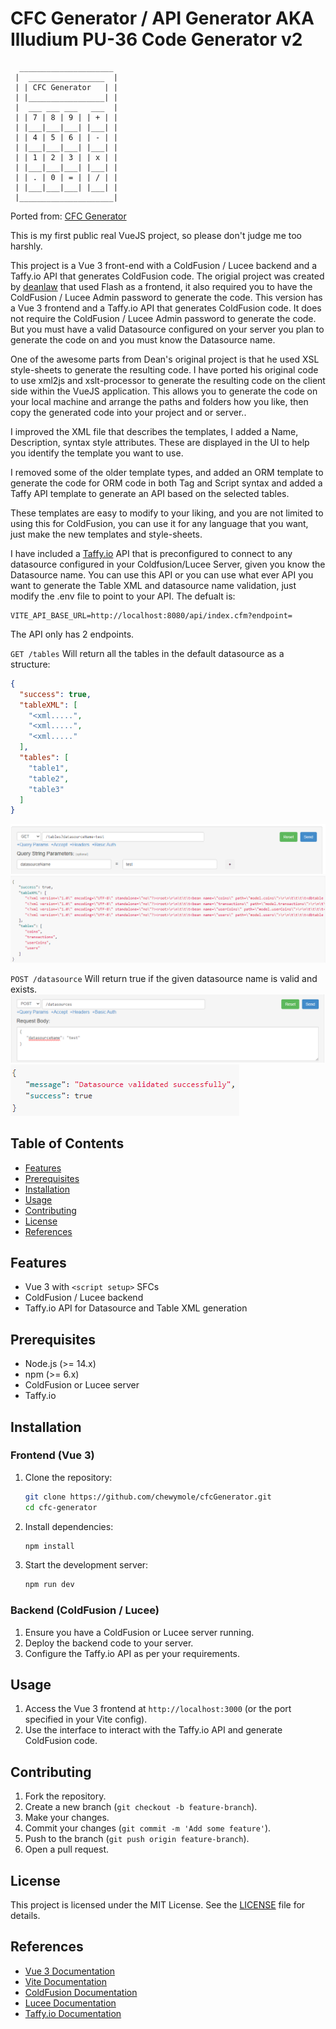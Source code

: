 # CFC Generator / API Generator AKA Illudium PU-36 Code Generator v2

```
  _____________________
 |  _________________  |
 | | CFC Generator   | |
 | |_________________| |
 |  ___ ___ ___   ___  |
 | | 7 | 8 | 9 | | + | |
 | |___|___|___| |___| |
 | | 4 | 5 | 6 | | - | |
 | |___|___|___| |___| |
 | | 1 | 2 | 3 | | x | |
 | |___|___|___| |___| |
 | | . | 0 | = | | / | |
 | |___|___|___| |___| |
 |_____________________|
```

Ported from: [CFC Generator](https://github.com/deanlaw/cfcgenerator)

This is my first public real VueJS project, so please don't judge me too harshly.

This project is a Vue 3 front-end with a ColdFusion / Lucee backend and a Taffy.io API that generates ColdFusion code. The origial project was created by [deanlaw](https://github.com/deanlaw) that used Flash as a frontend, it also required you to have the ColdFusion / Lucee Admin password to generate the code. This version has a Vue 3 frontend and a Taffy.io API that generates ColdFusion code. It does not require the ColdFusion / Lucee Admin password to generate the code. But you must have a valid Datasource configured on your server you plan to generate the code on and you must know the Datasource name.

One of the awesome parts from Dean's original project is that he used XSL style-sheets to generate the resulting code. I have ported his original code to use xml2js and xslt-processor to generate the resulting code on the client side within the VueJS application. This allows you to generate the code on your local machine and arrange the paths and folders how you like, then copy the generated code into your project and or server..

I improved the XML file that describes the templates, I added a Name, Description, syntax style attributes. These are displayed in the UI to help you identify the template you want to use.

I removed some of the older template types, and added an ORM template to generate the code for ORM code in both Tag and Script syntax and added a Taffy API template to generate an API based on the selected tables.

These templates are easy to modify to your liking, and you are not limited to using this for ColdFusion, you can use it for any language that you want, just make the new templates and style-sheets.

I have included a [Taffy.io](https://taffy.io/) API that is preconfigured to connect to any datasource configured in your Coldfusion/Lucee Server, given you know the Datasource name. You can use this API or you can use what ever API you want to generate the Table XML and datasource name validation, just modify the .env file to point to your API. The defualt is:

```
VITE_API_BASE_URL=http://localhost:8080/api/index.cfm?endpoint=
```

The API only has 2 endpoints.

`GET /tables`
Will return all the tables in the default datasource as a structure:

```JSON
{
  "success": true,
  "tableXML": [
    "<xml.....",
    "<xml.....",
    "<xml....."
  ],
  "tables": [
    "table1",
    "table2",
    "table3"
  ]
}
```

![tables endpoint](./public/images/tables-endpoint.png)
![tables endpoint](./public/images/tables-endpoint-result.png)

`POST /datasource`
Will return true if the given datasource name is valid and exists.
![ds endpoint](./public/images/datasource-endpoint.png)
![ds endpoint](./public/images/datasource-endpoint-result.png)

## Table of Contents

- [Features](#features)
- [Prerequisites](#prerequisites)
- [Installation](#installation)
- [Usage](#usage)
- [Contributing](#contributing)
- [License](#license)
- [References](#references)

## Features

- Vue 3 with `<script setup>` SFCs
- ColdFusion / Lucee backend
- Taffy.io API for Datasource and Table XML generation

## Prerequisites

- Node.js (>= 14.x)
- npm (>= 6.x)
- ColdFusion or Lucee server
- Taffy.io

## Installation

### Frontend (Vue 3)

1. Clone the repository:

   ```sh
   git clone https://github.com/chewymole/cfcGenerator.git
   cd cfc-generator
   ```

2. Install dependencies:

   ```sh
   npm install
   ```

3. Start the development server:
   ```sh
   npm run dev
   ```

### Backend (ColdFusion / Lucee)

1. Ensure you have a ColdFusion or Lucee server running.
2. Deploy the backend code to your server.
3. Configure the Taffy.io API as per your requirements.

## Usage

1. Access the Vue 3 frontend at `http://localhost:3000` (or the port specified in your Vite config).
2. Use the interface to interact with the Taffy.io API and generate ColdFusion code.

## Contributing

1. Fork the repository.
2. Create a new branch (`git checkout -b feature-branch`).
3. Make your changes.
4. Commit your changes (`git commit -m 'Add some feature'`).
5. Push to the branch (`git push origin feature-branch`).
6. Open a pull request.

## License

This project is licensed under the MIT License. See the [LICENSE](LICENSE) file for details.

## References

- [Vue 3 Documentation](https://v3.vuejs.org/)
- [Vite Documentation](https://vitejs.dev/)
- [ColdFusion Documentation](https://helpx.adobe.com/coldfusion/user-guide.html)
- [Lucee Documentation](https://docs.lucee.org/)
- [Taffy.io Documentation](https://taffy.io/)
